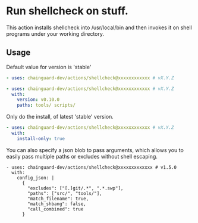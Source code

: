 # Run shellcheck on stuff.

This action installs shellcheck into /usr/local/bin
and then invokes it on shell programs under your working
directory.

## Usage
Default value for version is 'stable'

```yaml
- uses: chainguard-dev/actions/shellcheck@xxxxxxxxxxxx # vX.Y.Z
```

```yaml
- uses: chainguard-dev/actions/shellcheck@xxxxxxxxxxxx # vX.Y.Z
  with:
    version: v0.10.0
    paths: tools/ scripts/
```

Only do the install, of latest 'stable' version.
```yaml
- uses: chainguard-dev/actions/shellcheck@xxxxxxxxxxxx # vX.Y.Z
  with:
    install-only: true
```

You can also specify a json blob to pass arguments, which
allows you to easily pass multiple paths or excludes without
shell escaping.
```
- uses: chainguard-dev/actions/shellcheck@xxxxxxxxxxxxx # v1.5.0
  with:
    config_json: |
      {
        "excludes": ["[.]git/.*", ".*.swp"],
        "paths": ["src/", "tools/"],
        "match_filename": true,
        "match_shbang": false,
        "call_combined": true
      }
```
